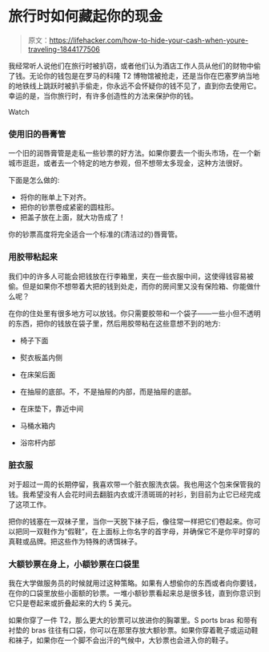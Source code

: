 # 旅行时如何藏起你的现金

> 原文：<https://lifehacker.com/how-to-hide-your-cash-when-youre-traveling-1844177506>

我经常听人说他们在旅行时被扒窃，或者他们认为酒店工作人员从他们的财物中偷了钱。无论你的钱包是在罗马的科隆 T2 博物馆被抢走，还是当你在巴塞罗纳当地的地铁线上跳跃时被扒手偷走，你永远不会怀疑你的钱不见了，直到你去使用它。幸运的是，当你旅行时，有许多创造性的方法来保护你的钱。

Watch

### 使用旧的唇膏管

一个旧的润唇膏管是走私一些钞票的好方法。如果你要去一个街头市场，在一个新城市逛逛，或者去一个特定的地方参观，但不想带太多现金，这种方法很好。

下面是怎么做的:

*   将你的账单上下对齐。
*   把你的钞票卷成紧密的圆柱形。
*   把盖子放在上面，就大功告成了！

你的钞票高度将完全适合一个标准的(清洁过的)唇膏管。

### 用胶带粘起来

我们中的许多人可能会把钱放在行李箱里，夹在一些衣服中间，这使得钱容易被偷。但是如果你不想带着大把的钱到处走，而你的房间里又没有保险箱、你能做什么呢？

在你的住处里有很多地方可以放钱。你只需要胶带和一个袋子——一些小但不透明的东西，把你的钱放在袋子里，然后用胶带粘在这些意想不到的地方:

*   椅子下面
*   熨衣板盖内侧

*   在床架后面
*   在抽屉的底部。不，不是抽屉的内部，而是抽屉的底部。
*   在床垫下，靠近中间
*   马桶水箱内
*   浴帘杆内部

### 脏衣服

对于超过一周的长期停留，我喜欢带一个脏衣服洗衣袋。我也用这个包来保管我的钱。我希望没有人会花时间去翻脏内衣或汗渍斑斑的衬衫，到目前为止它已经完成了这项工作。

把你的钱塞在一双袜子里，当你一天脱下袜子后，像往常一样把它们卷起来。你可以把同一双鞋作为“假鞋”，在上面标上你名字的首字母，并确保它不是你平时穿的真鞋或品牌。把这些作为特殊的诱饵袜子。

### 大额钞票在身上，小额钞票在口袋里

我在大学做服务员的时候就用过这种策略。如果有人想偷你的东西或者向你要钱，在你的口袋里放些小面额的钞票。一堆小额钞票看起来总是很多钱，直到你意识到它只是卷起来或折叠起来的大约 5 美元。

如果你穿了一件 T2，那么更大的钞票可以放进你的胸罩里。S ports bras 和带有衬垫的 bras 往往有口袋，你可以在那里存放大额钞票。如果你穿着靴子或运动鞋和袜子，如果你在一个脚不会出汗的气候中，大钞票也会进入你的鞋子。